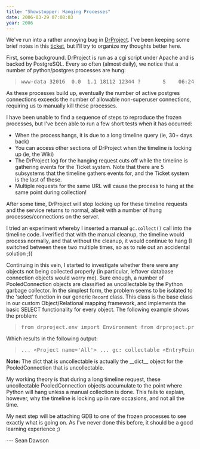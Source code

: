 ```yaml
---
title: "Showstopper: Hanging Processes"
date: 2006-03-29 07:08:03
year: 2006
---
```

We've run into a rather annoying bug in <a href="http://www.third-bit.com/drproject/drproject-dev">DrProject</a>. I've been keeping some brief notes in this <a href="http://www.third-bit.com/drproject/drproject-dev/ticket/233">ticket</a>, but I'll try to organize my thoughts better here.

First, some background.  DrProject is run as a cgi script under Apache and is backed by PostgreSQL.  Every so often (almost daily), we notice that a number of python/postgres processes are hung:
<blockquote>
<pre>www-data 32016  0.0  1.1 18112 12344 ?       S    06:24   0:02 python2.4 drproject.cgi postgres 32017  0.0  0.6 17880 7148 ?        S    06:24   0:00 postgres: www-data drprojectdb-svn 127.0.0.1 idle in transaction www-data 32203  0.0  1.1 18112 12344 ?       S    06:31   0:02 python2.4 drproject.cgi postgres 32204  0.0  0.6 17880 7160 ?        S    06:31   0:00 postgres: www-data drprojectdb-svn 127.0.0.1 idle in transaction www-data 32279  0.0  1.1 18112 12344 ?       S    06:38   0:02 python2.4 drproject.cgi postgres 32281  0.0  0.7 17916 7476 ?        S    06:38   0:00 postgres: www-data drprojectdb-svn 127.0.0.1 idle in transaction www-data 32340  0.0  1.1 18112 12340 ?       S    06:44   0:02 python2.4 drproject.cgi postgres 32341  0.0  0.7 17916 7316 ?        S    06:44   0:00 postgres: www-data drprojectdb-svn 127.0.0.1 idle in transaction www-data 32410  0.0  1.1 18112 12344 ?       S    06:52   0:02 python2.4 drproject.cgi postgres 32411  0.0  0.6 17880 7148 ?        S    06:52   0:00 postgres: www-data drprojectdb-svn 127.0.0.1 idle in transaction www-data 32466  0.0  1.1 18112 12344 ?       S    06:57   0:02 python2.4 drproject.cgi postgres 32467  0.0  0.7 17916 7308 ?        S    06:57   0:00 postgres: www-data drprojectdb-svn 127.0.0.1 idle in transaction www-data 32533  0.0  1.1 18112 12344 ?       S    07:04   0:02 python2.4 drproject.cgi postgres 32534  0.0  0.6 17880 7160 ?        S    07:04   0:00 postgres: www-data drprojectdb-svn 127.0.0.1 idle in transaction ...</pre>
</blockquote>
As these processes build up, eventually the number of active postgres connections exceeds the number of allowable non-superuser connections, requiring us to manually kill these processes.

I have been unable to find a sequence of steps to reproduce the frozen processes, but I've been able to run a few short tests when it has occurred:
<ul>
	<li>When the process hangs, it is due to a long timeline query (ie, 30+ days back)</li>
	<li>You can access other sections of DrProject when the timeline is locking up (ie, the Wiki)</li>
	<li>The DrProject log for the hanging request cuts off while the timeline is gathering events for the Ticket system.  Note that there are 5 subsystems that the timeline gathers events for, and the Ticket system is the last of these.</li>
	<li>Multiple requests for the same URL will cause the process to hang at the same point during collection!</li>
</ul>
After some time, DrProject will stop locking up for these timeline requests and the service returns to normal, albeit with a number of hung processes/connections on the server.

I tried an experiment whereby I inserted a manual <code>gc.collect()</code> call into the timeline code.  I verified that with the manual cleanup, the timeline would process normally, and that without the cleanup, it would continue to hang (I switched between these two multiple times, so as to rule out an accidental solution ;))

Continuing in this vein, I started to investigate whether there were any objects not being collected properly (in particular, leftover database connection objects would worry me).  Sure enough, a number of PooledConnection objects are classified as uncollectable by the Python garbage collector.  In the simplest form, the problem seems to be isolated to the 'select' function in our generic <code>Record</code> class.  This class is the base class in our custom Object/Relational mapping framework, and implements the basic SELECT functionality for every object.  The following example shows the problem:
<blockquote>
<pre>from drproject.env import Environment from drproject.project import Project import gc gc.set_debug(gc.DEBUG_LEAK)  env = Environment('/tmp/drproject') for obj in Project.select(env, 'All'): print str(obj)</pre>
</blockquote>
Which results in the following output:
<blockquote>
<pre>... &lt;Project name='All'&gt; ... gc: collectable &lt;EntryPoint 0x1256f50&gt; gc: collectable &lt;dict 0x125c030&gt; gc: collectable &lt;tuple 0x1256e70&gt; gc: collectable &lt;list 0x434fa8&gt; gc: collectable &lt;cell 0x43f770&gt; gc: collectable &lt;cell 0x43f870&gt; gc: collectable &lt;cell 0x43f710&gt; gc: collectable &lt;function 0x41c630&gt; gc: collectable &lt;tuple 0x1251cd8&gt; gc: collectable &lt;tuple 0x43f510&gt; gc: uncollectable &lt;PooledConnection 0x434e18&gt; gc: uncollectable &lt;dict 0x4a5ed0&gt;</pre>
</blockquote>
<strong>Note:</strong> The dict that is uncollectable is actually the __dict__ object for the PooledConnection that is uncollectable.

My working theory is that during a long timeline request, these uncollectable PooledConnection objects accumulate to the point where Python will hang unless a manual collection is done.  This fails to explain, however, why the timeline is locking up in rare occasions, and not all the time.

My next step will be attaching GDB to one of the frozen processes to see exactly what is going on.  As I've never done this before, it should be a good learning experience ;)

--- Sean Dawson
